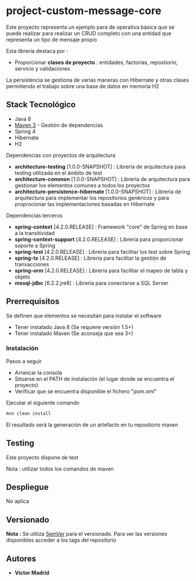 # project-custom-message-core

Este proyecto representa un ejemplo para de operativa básica que se puede realizar para realizar un CRUD completo con una entidad que representa un tipo de mensaje propio

Esta librería destaca por :

* Proporcionar **clases de proyecto** : entidades, factorias, repostiorio, servicio y validaciones

La persistencia se gestiona de varias maneras con Hibernate y otras clases permitiendo el trabajo sobre una base de datos en memoria H2

## Stack Tecnológico

* Java 8
* [Maven 3](https://maven.apache.org/) - Gestión de dependencias
* Spring 4
* Hibernate
* H2
 

Dependencias con proyectos de arquitectura

* **architecture-testing** [1.0.0-SNAPSHOT] : Librería de arquitectura para testing utilizada en el ámbito de test
* **architecture-common** [1.0.0-SNAPSHOT] : Librería de arquitectura para gestionar los elementos comunes a todos los proyectos
* **architecture-persistence-hibernate** [1.0.0-SNAPSHOT] : Librería de arquitectura para implementar los repositorios genéricos y para proprocionar las implementaciones basadas en Hibernate

Dependencias terceros

* **spring-context** [4.2.0.RELEASE] : Framework "core" de Spring en base a la transitividad
* **spring-context-support** [4.2.0.RELEASE] : Librería para proporcionar soporte a Spring
* **spring-test** [4.2.0.RELEASE] : Librería para facilitar los test sobre Spring
* **spring-tx** [4.2.0.RELEASE] : Librería para facilitar la gestión de transacciones
* **spring-orm** [4.2.0.RELEASE] : Librería para facilitar el mapeo de tabla y objeto
* **mssql-jdbc** [6.2.2.jre8] : Librería para conectarse a SQL Server

## Prerrequisitos

Se definen que elementos se necesitan para instalar el software

* Tener instalado Java 8 (Se requiere versión 1.5+)
* Tener instalado Maven (Se aconseja que sea 3+)


### Instalación

Pasos a seguir 

* Arrancar la consola
* Situarse en el PATH de instalación (el lugar donde se encuentra el proyecto)
* Verificar que se encuentra disponible el fichero "pom.xml"

Ejecutar el siguiente comando

```bash
mvn clean install
```

El resultado será la generación de un artefacto en tu repositorio maven


## Testing

Este proyecto dispone de test

Nota : utilizar todos los comandos de maven

## Despliegue

No aplica


## Versionado

**Nota :** Se utiliza [SemVer](http://semver.org/) para el versionado. 
Para ver las versiones disponibles acceder a los tags del repositorio

## Autores

* **Víctor Madrid**
